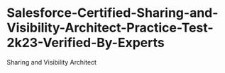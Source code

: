# Salesforce-Certified-Sharing-and-Visibility-Architect-Practice-Test-2k23-Verified-By-Experts
Sharing and Visibility Architect
